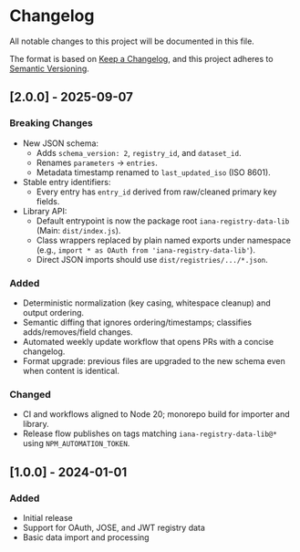 # Changelog

All notable changes to this project will be documented in this file.

The format is based on [Keep a Changelog](https://keepachangelog.com/en/1.0.0/),
and this project adheres to [Semantic Versioning](https://semver.org/spec/v2.0.0.html).

## [2.0.0] - 2025-09-07

### Breaking Changes
- New JSON schema:
  - Adds `schema_version: 2`, `registry_id`, and `dataset_id`.
  - Renames `parameters` → `entries`.
  - Metadata timestamp renamed to `last_updated_iso` (ISO 8601).
- Stable entry identifiers:
  - Every entry has `entry_id` derived from raw/cleaned primary key fields.
- Library API:
  - Default entrypoint is now the package root `iana-registry-data-lib` (Main: `dist/index.js`).
  - Class wrappers replaced by plain named exports under namespace (e.g., `import * as OAuth from 'iana-registry-data-lib'`).
  - Direct JSON imports should use `dist/registries/.../*.json`.

### Added
- Deterministic normalization (key casing, whitespace cleanup) and output ordering.
- Semantic diffing that ignores ordering/timestamps; classifies adds/removes/field changes.
- Automated weekly update workflow that opens PRs with a concise changelog.
- Format upgrade: previous files are upgraded to the new schema even when content is identical.

### Changed
- CI and workflows aligned to Node 20; monorepo build for importer and library.
- Release flow publishes on tags matching `iana-registry-data-lib@*` using `NPM_AUTOMATION_TOKEN`.

## [1.0.0] - 2024-01-01

### Added
- Initial release
- Support for OAuth, JOSE, and JWT registry data
- Basic data import and processing 
